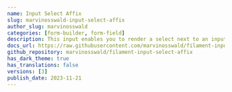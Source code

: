```yaml
---
name: Input Select Affix
slug: marvinosswald-input-select-affix
author_slug: marvinosswald
categories: [form-builder, form-field]
description: This input enables you to render a select next to an input in a seamless fashion.
docs_url: https://raw.githubusercontent.com/marvinosswald/filament-input-select-affix/main/README.md
github_repository: marvinosswald/filament-input-select-affix
has_dark_theme: true
has_translations: false
versions: [3]
publish_date: 2023-11-21
---
```


